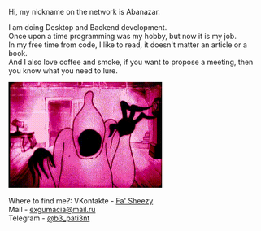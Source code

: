 Hi, my nickname on the network is Abanazar.  
  
I am doing Desktop and Backend development.  
Once upon a time programming was my hobby, but now it is my job.  
In my free time from code, I like to read, it doesn't matter an article or a book.  
And I also love coffee and smoke, if you want to propose a meeting, then you know what you need to lure.

![](https://github.com/Apanazar/stuprum/blob/master/abanazar.gif)

Where to find me?:
VKontakte - [Fa' Sheezy](https://vk.com/abanazar)  
Mail - exgumacia@mail.ru  
Telegram - [@b3_pati3nt](https://t.me/b3_pati3nt)  
